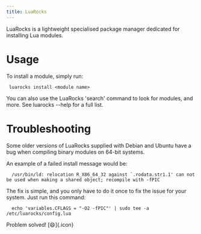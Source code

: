 ```yaml
---
title: LuaRocks
---
```


LuaRocks is a lightweight specialised package manager dedicated for
installing Lua modules.

# Usage

To install a module, simply run:

``` {.code}
 luarocks install <module name>
```

You can also use the LuaRocks \'search\' command to look for modules,
and more. See luarocks --help for a full list.

# Troubleshooting

Some older versions of LuaRocks supplied with Debian and Ubuntu have a
bug when compiling binary modules on 64-bit systems.

An example of a failed install message would be:

``` {.code}
  /usr/bin/ld: relocation R_X86_64_32 against `.rodata.str1.1' can not be used when making a shared object; recompile with -fPIC
```

The fix is simple, and you only have to do it once to fix the issue for
your system. Just run this command:

``` {.code}
  echo 'variables.CFLAGS = "-O2 -fPIC"' | sudo tee -a /etc/luarocks/config.lua
```

Problem solved! [:smile:]{.icon}
